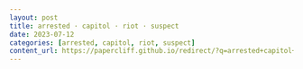 ```yaml
---
layout: post
title: arrested · capitol · riot · suspect
date: 2023-07-12
categories: [arrested, capitol, riot, suspect]
content_url: https://papercliff.github.io/redirect/?q=arrested+capitol+riot+suspect&tbs=cdr:1,cd_min:7/11/2023,cd_max:7/13/2023
---
```

